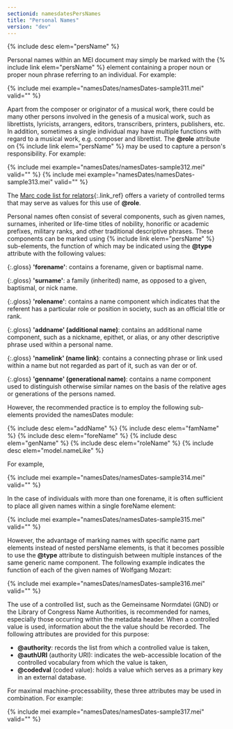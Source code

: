 ```yaml
---
sectionid: namesdatesPersNames
title: "Personal Names"
version: "dev"
---
```


{% include desc elem="persName" %}

Personal names within an MEI document may simply be marked with the {% include link elem="persName" %} element containing a proper noun or proper noun phrase referring to an individual. For example:

{% include mei example="namesDates/namesDates-sample311.mei" valid="" %}

Apart from the composer or originator of a musical work, there could be many other persons involved in the genesis of a musical work, such as librettists, lyricists, arrangers, editors, transcribers, printers, publishers, etc. In addition, sometimes a single individual may have multiple functions with regard to a musical work, e.g. composer and librettist. The **@role** attribute on {% include link elem="persName" %} may be used to capture a person's responsibility. For example:

{% include mei example="namesDates/namesDates-sample312.mei" valid="" %}
{% include mei example="namesDates/namesDates-sample313.mei" valid="" %}

The [Marc code list for relators](http://www.loc.gov/marc/relators/relaterm.html){:.link_ref} offers a variety of controlled terms that may serve as values for this use of **@role**.

Personal names often consist of several components, such as given names, surnames, inherited or life-time titles of nobility, honorific or academic prefixes, military ranks, and other traditional descriptive phrases. These components can be marked using {% include link elem="persName" %} sub-elements, the function of which may be indicated using the **@type** attribute with the following values:

{:.gloss}
**'forename'**: contains a forename, given or baptismal name.

{:.gloss}
**'surname'**: a family (inherited) name, as opposed to a given, baptismal, or nick name.

{:.gloss}
**'rolename'**: contains a name component which indicates that the referent has a particular role or position in society, such as an official title or rank.

{:.gloss}
**'addname' (additional name)**: contains an additional name component, such as a nickname, epithet, or alias, or any other descriptive phrase used within a personal name.

{:.gloss}
**'namelink' (name link)**: contains a connecting phrase or link used within a name but not regarded as part of it, such as van der or of.

{:.gloss}
**'genname' (generational name)**: contains a name component used to distinguish otherwise similar names on the basis of the relative ages or generations of the persons named.

However, the recommended practice is to employ the following sub-elements provided the namesDates module:

{% include desc elem="addName" %}
{% include desc elem="famName" %}
{% include desc elem="foreName" %}
{% include desc elem="genName" %}
{% include desc elem="roleName" %}
{% include desc elem="model.nameLike" %}

For example,

{% include mei example="namesDates/namesDates-sample314.mei" valid="" %}

In the case of individuals with more than one forename, it is often sufficient to place all given names within a single foreName element:

{% include mei example="namesDates/namesDates-sample315.mei" valid="" %}

However, the advantage of marking names with specific name part elements instead of nested persName elements, is that it becomes possible to use the **@type** attribute to distinguish between multiple instances of the same generic name component. The following example indicates the function of each of the given names of Wolfgang Mozart:

{% include mei example="namesDates/namesDates-sample316.mei" valid="" %}

The use of a controlled list, such as the Gemeinsame Normdatei (GND) or the Library of Congress Name Authorities, is recommended for names, especially those occurring within the metadata header. When a controlled value is used, information about the the value should be recorded. The following attributes are provided for this purpose:

- **@authority**: records the list from which a controlled value is taken,
- **@authURI** (authority URI): indicates the web-accessible location of the controlled vocabulary from which the value is taken,
- **@codedval** (coded value): holds a value which serves as a primary key in an external database.

For maximal machine-processability, these three attributes may be used in combination. For example:

{% include mei example="namesDates/namesDates-sample317.mei" valid="" %}
